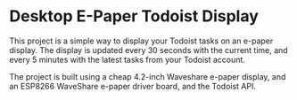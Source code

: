 # Desktop E-Paper Todoist Display

This project is a simple way to display your Todoist tasks on an e-paper display. The display is updated every 30 seconds with the current time, and every 5 minutes with the latest tasks from your Todoist account.

The project is built using a cheap 4.2-inch Waveshare e-paper display, and an ESP8266 WaveShare e-paper driver board, and the Todoist API.

